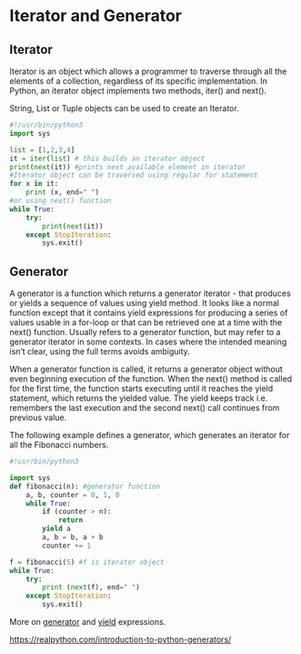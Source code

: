 # Iterator and Generator

## Iterator
Iterator is an object which allows a programmer to traverse through all the elements of a collection, regardless of its specific implementation. In Python, an iterator object implements two methods, iter() and next().

String, List or Tuple objects can be used to create an Iterator.

```python
#!/usr/bin/python3
import sys

list = [1,2,3,4]
it = iter(list) # this builds an iterator object
print(next(it)) #prints next available element in iterator
#Iterator object can be traversed using regular for statement
for x in it:
    print (x, end=" ")
#or using next() function
while True:
    try:
        print(next(it))
    except StopIteration:
        sys.exit()
```

## Generator
A generator is a function which returns a generator iterator - that produces or yields a sequence of values using yield method. It looks like a normal function except that it contains yield expressions for producing a series of values usable in a for-loop or that can be retrieved one at a time with the next() function. Usually refers to a generator function, but may refer to a generator iterator in some contexts. In cases where the intended meaning isn’t clear, using the full terms avoids ambiguity.

When a generator function is called, it returns a generator object without even beginning execution of the function. When the next() method is called for the first time, the function starts executing until it reaches the yield statement, which returns the yielded value. The yield keeps track i.e. remembers the last execution and the second next() call continues from previous value.


The following example defines a generator, which generates an iterator for all the Fibonacci numbers.
```python
#!usr/bin/python3

import sys
def fibonacci(n): #generator function
    a, b, counter = 0, 1, 0
    while True:
        if (counter > n):
            return
        yield a
        a, b = b, a + b
        counter += 1

f = fibonacci(5) #f is iterator object
while True:
    try:
        print (next(f), end=" ")
    except StopIteration:
        sys.exit()
```

More on [generator](https://docs.python.org/3.10/reference/expressions.html#generator-expressions) and [yield](https://docs.python.org/3.10/reference/expressions.html#generator-expressions) expressions.

https://realpython.com/introduction-to-python-generators/
